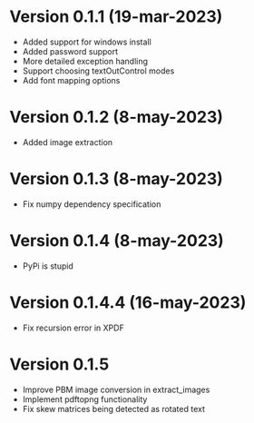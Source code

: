 # Version 0.1.1 (19-mar-2023)
 - Added support for windows install
 - Added password support
 - More detailed exception handling
 - Support choosing textOutControl modes
 - Add font mapping options

# Version 0.1.2 (8-may-2023)
 - Added image extraction

# Version 0.1.3 (8-may-2023)
 - Fix numpy dependency specification

# Version 0.1.4 (8-may-2023)
 - PyPi is stupid

# Version 0.1.4.4 (16-may-2023)
 - Fix recursion error in XPDF

# Version 0.1.5
 - Improve PBM image conversion in extract_images
 - Implement pdftopng functionality
 - Fix skew matrices being detected as rotated text
